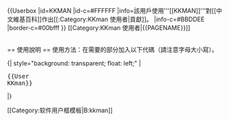{{Userbox
  |id=KKMAN<!--注意合理使用之规定：“绝对不能将“合理使用”之图片，放入个人的用户页面进行展示。”-->
  |id-c=#FFFFFF
  |info=該用戶使用'''[[KKMAN]]'''對[[中文維基百科]]作出[[:Category:KKman 使用者|貢獻]]。
  |info-c=#BBDDEE
  |border-c=#00bfff
}}
<includeonly>[[Category:KKman 使用者|{{PAGENAME}}]]</includeonly><noinclude>
<div style="clear: both; float: left;"></div>
<br>
== 使用說明 ==
使用方法：在需要的部分加入以下代碼（請注意字母大小寫）。

{| style="background: transparent; float: left;"
|<pre>{{User KKman}}</pre>
|}

[[Category:软件用户框模板|B:kkman]]
</noinclude>